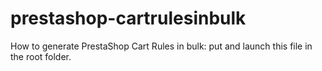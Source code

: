 # prestashop-cartrulesinbulk
How to generate PrestaShop Cart Rules in bulk: put and launch this file in the root folder.

